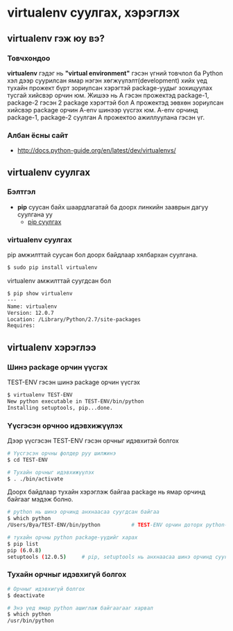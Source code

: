 # virtualenv суулгах, хэрэглэх

## virtualenv гэж юу вэ?

### Товчхондоо

**virtualenv** гэдэг нь **"virtual environment"** гэсэн үгний товчлол ба Python хэл дээр суурилсан ямар нэгэн хөгжүүлэлт(development) хийх үед тухайн прожект бүрт зориулсан хэрэгтэй package-уудыг зохицуулах тусгай хийсвэр орчин юм. 
Жишээ нь A гэсэн прожектэд package-1, package-2 гэсэн 2 package хэрэгтэй бол A прожектэд зөвхөн зориулсан хийсвэр package орчин A-env шинээр үүсгэх юм. A-env орчинд package-1, package-2 суулган A прожектоо ажиллуулана гэсэн үг.

### Албан ёсны сайт

* http://docs.python-guide.org/en/latest/dev/virtualenvs/

## virtualenv суулгах

### Бэлтгэл

* **pip** суусан байх шаардлагатай ба доорх линкийн зааврын дагуу суулгана уу
	* [pip суулгах](https://github.com/byam/it-articles/blob/master/pip-install.md)

### virtualenv суулгах

pip амжилттай суусан бол доорх байдлаар хялбархан суулгана.

```sh
$ sudo pip install virtualenv
```

virtualenv амжилттай суугдсан бол

```sh
$ pip show virtualenv
---
Name: virtualenv
Version: 12.0.7
Location: /Library/Python/2.7/site-packages
Requires:
```

## virtualenv хэрэглээ

### Шинэ package орчин үүсгэх

TEST-ENV гэсэн шинэ package орчин үүсгэх

```sh
$ virtualenv TEST-ENV
New python executable in TEST-ENV/bin/python
Installing setuptools, pip...done.
```

### Үүсгэсэн орчноо идэвхижүүлэх

Дээр үүсгэсэн TEST-ENV гэсэн орчныг идэвхитэй болгох

```sh
# Үүсгэсэн орчны фолдер руу шилжинэ
$ cd TEST-ENV

# Тухайн орчныг идэвхижүүлэх
$ . ./bin/activate
```

Доорх байдлаар тухайн хэрэглэж байгаа package нь ямар орчинд байгааг мэдэж болно.

```sh
# python нь шинэ орчинд анхнаасаа суугдсан байгаа
$ which python
/Users/Bya/TEST-ENV/bin/python			# TEST-ENV орчин доторх python-г ашиглаж байна гэсэн үг

# тухайн орчны python package-үүдийг харах 
$ pip list
pip (6.0.8)
setuptools (12.0.5)		# pip, setuptools нь анхнаасаа шинэ орчинд суугдсан байгаа

```

### Тухайн орчныг идэвхигүй болгох

```sh
# Орчныг идэвхигүй болгох
$ deactivate

# Энэ үед ямар python ашиглаж байгаагааг харвал
$ which python
/usr/bin/python
```


